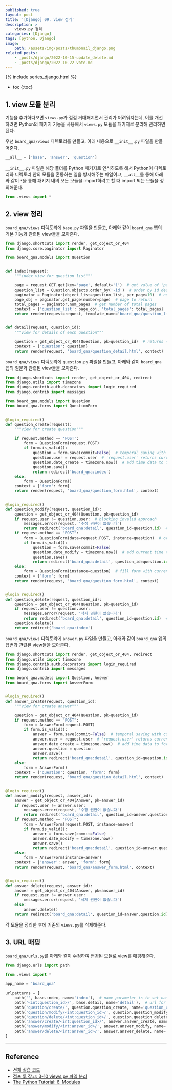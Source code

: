 ```yaml
---
published: true
layout: post
title: '[Django] 09. view 정리'
description: >
    views.py 정리
categories: [Django]
tags: [python, Django]
image:
    path: /assets/img/posts/thumbnail_django.png
related_posts:
    - _posts/django/2022-10-15-update_delete.md
    - _posts/django/2022-10-22-vote.md
---
```

{% include series_django.html %}
* toc
{:toc}

## 1. view 모듈 분리

기능을 추가하다보면 `views.py`가 점점 거대해지면서 관리가 어려워지는데, 이를 개선하려면 Python의 패키지 기능을 사용해서 `views.py` 모듈을 패키지로 분리해 관리하면 된다.  

우선 `board_qna/views` 디렉토리를 만들고, 아래 내용으로 `__init__.py` 파일을 만들어준다.  

```python
__all__ = ['base', 'answer', 'question']
```

`__init__.py` 파일은 해당 폴더를 Python 패키지로 인식하도록 해서 Python이 디렉토리와 디렉토리 안의 모듈을 혼동하는 일을 방지해주는 파일이고, `__all__`를 통해 아래와 같이 `*`을 통해 패키지 내의 모든 모듈을 import하려고 할 때 import 되는 모듈을 정의해준다.  

```python
from .views import *
```

## 2. view 정리

`board_qna/views` 디렉토리에 `base.py` 파일을 만들고, 아래와 같이 `board_qna` 앱의 기본 기능과 관련된 view들을 모아준다.  

```python
from django.shortcuts import render, get_object_or_404
from django.core.paginator import Paginator

from board_qna.models import Question


def index(request):
    """index view for question_list"""

    page = request.GET.get(key='page', default='1')  # get value of 'page' from HTTP Request
    question_list = Question.objects.order_by('-id')  # order by id desc
    paginator = Paginator(object_list=question_list, per_page=10)  # number of object per page
    page_obj = paginator.get_page(number=page)  # page to return
    total_pages = paginator.num_pages  # get number of total pages
    context = {'question_list': page_obj, 'total_pages': total_pages}  # total_page is for template filter
    return render(request=request, template_name='board_qna/question_list.html', context=context)


def detail(request, question_id):
    """view for details of each question"""

    question = get_object_or_404(Question, pk=question_id)  # returns 404 instead of 500 when requested not existing question_id
    context = {'question': question}
    return render(request, 'board_qna/question_detail.html', context)
```

`board_qna/views` 디렉토리에 `question.py` 파일을 만들고, 아래와 같이 `board_qna` 앱의 질문과 관련된 view들을 모아준다.  

```python
from django.shortcuts import render, get_object_or_404, redirect
from django.utils import timezone
from django.contrib.auth.decorators import login_required
from django.contrib import messages

from board_qna.models import Question
from board_qna.forms import QuestionForm


@login_required()
def question_create(request):
    """view for create question"""

    if request.method == 'POST':
        form = QuestionForm(request.POST)
        if form.is_valid():
            question = form.save(commit=False)  # temporal saving with commit=False option
            question.user = request.user  # 'request.user' returns current login user
            question.date_create = timezone.now()  # add time data to form
            question.save()
            return redirect('board_qna:index')
    else:
        form = QuestionForm()
    context = {'form': form}
    return render(request, 'board_qna/question_form.html', context)


@login_required()
def question_modify(request, question_id):
    question = get_object_or_404(Question, pk=question_id)
    if request.user != question.user:  # blocking invalid approach
        messages.error(request, '수정 권한이 없습니다')
        return redirect('board_qna:detail', question_id=question.id)  # type: ignore
    if request.method == "POST":
        form = QuestionForm(data=request.POST, instance=question)  # override instance with requested POST
        if form.is_valid():
            question = form.save(commit=False)
            question.date_modify = timezone.now()  # add current time to form
            question.save()
            return redirect('board_qna:detail', question_id=question.id)
    else:
        form = QuestionForm(instance=question)  # fill form with current context
    context = {'form': form}
    return render(request, 'board_qna/question_form.html', context)


@login_required()
def question_delete(request, question_id):
    question = get_object_or_404(Question, pk=question_id)
    if request.user != question.user:
        messages.error(request, '삭제 권한이 없습니다')
        return redirect('board_qna:detail', question_id=question.id)  # type: ignore
    question.delete()
    return redirect('board_qna:index')
```

`board_qna/views` 디렉토리에 `answer.py` 파일을 만들고, 아래와 같이 `board_qna` 앱의 답변과 관련된 view들을 모아준다.  

```python
from django.shortcuts import render, get_object_or_404, redirect
from django.utils import timezone
from django.contrib.auth.decorators import login_required
from django.contrib import messages

from board_qna.models import Question, Answer
from board_qna.forms import AnswerForm


@login_required()
def answer_create(request, question_id):
    """view for create answer"""

    question = get_object_or_404(Question, pk=question_id)
    if request.method == "POST":
        form = AnswerForm(request.POST)
        if form.is_valid():
            answer = form.save(commit=False)  # temporal saving with commit=False option
            answer.user = request.user  # 'request.user' returns current login user
            answer.date_create = timezone.now()  # add time data to form
            answer.question = question
            answer.save()
            return redirect('board_qna:detail', question_id=question.id)  # type: ignore
    else:
        form = AnswerForm()
    context = {'question': question, 'form': form}
    return render(request, 'board_qna/question_detail.html', context)


@login_required()
def answer_modify(request, answer_id):
    answer = get_object_or_404(Answer, pk=answer_id)
    if request.user != answer.user:
        messages.error(request, '수정 권한이 없습니다')
        return redirect('board_qna:detail', question_id=answer.question.id)  # type: ignore
    if request.method == "POST":
        form = AnswerForm(request.POST, instance=answer)
        if form.is_valid():
            answer = form.save(commit=False)
            answer.date_modify = timezone.now()
            answer.save()
            return redirect('board_qna:detail', question_id=answer.question.id)
    else:
        form = AnswerForm(instance=answer)
    context = {'answer': answer, 'form': form}
    return render(request, 'board_qna/answer_form.html', context)


@login_required()
def answer_delete(request, answer_id):
    answer = get_object_or_404(Answer, pk=answer_id)
    if request.user != answer.user:
        messages.error(request, '삭제 권한이 없습니다')
    else:
        answer.delete()
    return redirect('board_qna:detail', question_id=answer.question.id)  # type: ignore
```

각 모듈을 정리한 후에 기존의 `views.py`를 삭제해준다.  

## 3. URL 매핑

`board_qna/urls.py`를 아래와 같이 수정하여 변경된 모듈로 view를 매핑해준다.  

```python
from django.urls import path

from .views import *

app_name = 'board_qna'

urlpatterns = [
    path('', base.index, name='index'),  # name parameter is to set name of url variable for template
    path('<int:question_id>/', base.detail, name='detail'),  # url for listing board_qna
    path('question/create/', question.question_create, name='question_create'),
    path('question/modify/<int:question_id>/', question.question_modify, name='question_modify'),
    path('question/delete/<int:question_id>/', question.question_delete, name='question_delete'),
    path('answer/create/<int:question_id>/', answer.answer_create, name='answer_create'),
    path('answer/modify/<int:answer_id>/', answer.answer_modify, name='answer_modify'),
    path('answer/delete/<int:answer_id>/', answer.answer_delete, name='answer_delete'),
]
```

---
## Reference
- [전체 실습 코드](https://github.com/djccnt15/study_django)
- [점프 투 장고: 3-10 views.py 파일 분리](https://wikidocs.net/71657)
- [The Python Tutorial: 6. Modules](https://docs.python.org/3/tutorial/modules.html)
